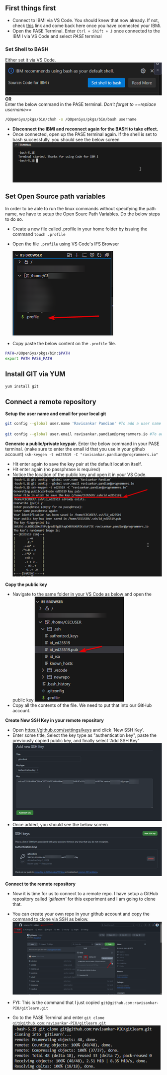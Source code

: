 ## First things first
- Connect to IBMI via VS Code. You should knew that now already. If not, check [this](https://github.com/Programmersio-IBMi/vscode-integration/blob/main/README.md) link and come back here once you have connected your IBMi.  
- Open the PASE Terminal. Enter `Ctrl + Shift + J` once connected to the IBM I via VS Code and select *PASE* terminal
### Set Shell to BASH
  Either set it via VS Code. 
  ![alt text](image.png)
  <br>
  **OR**
  <br>
Enter the below command in the PASE terminal. *Don't forget to ==replace username==*
  ```bash
  /QOpenSys/pkgs/bin/chsh -s /QOpenSys/pkgs/bin/bash username
  ```

  - **Disconnect the IBMI and reconnect again for the BASH to take effect.**
  - Once connected, open up the PASE terminal again. If the shell is set to bash successfully, you should see the below screen
  ![alt text](image-1.png)

## Set Open Source path variables
In order to be able to run the linux commands without specifying the path name, we have to setup the Open Sourc Path Variables. Do the below steps to do so.
- Create a new file called .profile in your home folder by issuing the command `touch .profile`
- Open the file `.profile` using VS Code's IFS Browser
  
  ![alt text](image-2.png)
- Copy paste the below content on the `.profile` file. 
```bash
PATH=/QOpenSys/pkgs/bin:$PATH
export PATH PASE_PATH
```

## Install GIT via YUM
`yum install git`

## Connect a remote repository
**Setup the user name and email for your local git**
  ```bash
  git config --global user.name 'Ravisankar Pandian' #To add a user name for the git application.

  git config --global user.email ravisankar.pandian@programmers.io #To add email for the git application 
  ```
**Generate a public/private keypair.**
 Enter the below command in your PASE terminal. (make sure to enter the email id that you use in your github account)
   `ssh-keygen -t ed25519 -C "ravisankar.pandian@programmers.io"`
- Hit enter again to save the key pair at the default location itself. 
- Hit enter again (no passphrase is required)
- Notice the location of the public key and open it in your VS Code. 
 ![alt text](image-6.png)

**Copy the public key**
- Navigate to the same folder in your VS Code as below and open the public key
   ![alt text](image-5.png)
- Copy all the contents of the file. We need to put that into our GitHub account.
  
**Create New SSH Key in your remote repository**
- Open https://github.com/settings/keys and click 'New SSH Key'. 
- Enter some title, Select the key type as "authentication key", paste the previously copied public key, and finally select 'Add SSH Key"
  ![alt text](image-7.png)
- Once added, you should see the below screen
  ![alt text](image-8.png)

**Connect to the remote repository**
- Now it is time for us to connect to a remote repo. I have setup a GitHub repository called *'gitlearn'* for this experiment and I am going to clone that. 

- You can create your own repo in your github account and copy the command to clone via SSH as below.
  ![alt text](image-9.png)

- FYI: This is the command that I just copied
`git@github.com:ravisankar-PIO/gitlearn.git`

- Go to the PASE Terminal and enter
`git clone git@github.com:ravisankar-PIO/gitlearn.git`
![alt text](image-10.png)
